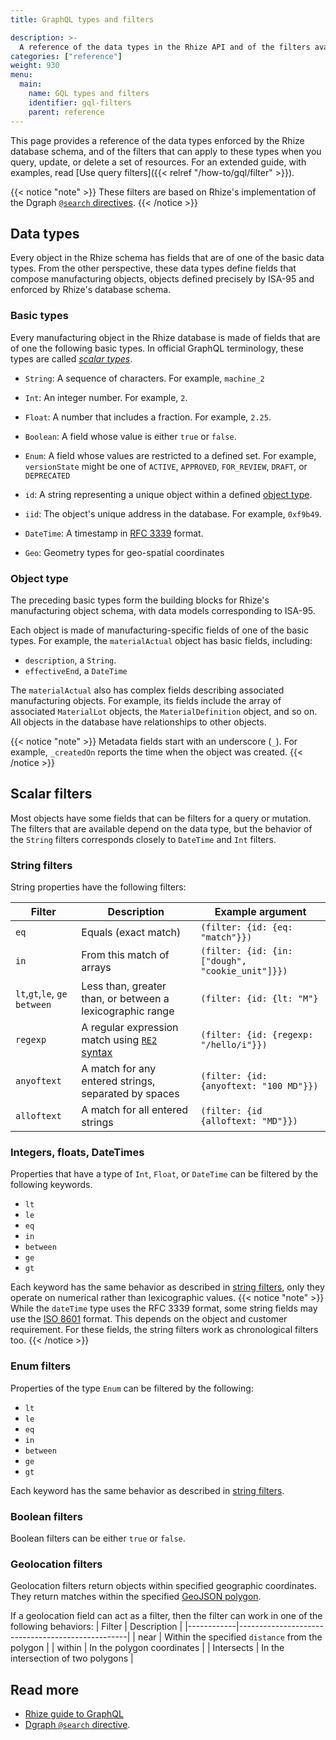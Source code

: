 ```yaml
---
title: GraphQL types and filters

description: >-
  A reference of the data types in the Rhize API and of the filters available for each type.
categories: ["reference"]
weight: 930
menu:
  main:
    name: GQL types and filters
    identifier: gql-filters
    parent: reference
---
```


This page provides a reference of the data types enforced by the Rhize database schema,
and of the filters that can apply to these types when you query, update, or delete a set of resources.
For an extended guide, with examples, read [Use query filters]({{< relref "/how-to/gql/filter" >}}).

{{< notice "note" >}}
These filters are based on Rhize's implementation of the Dgraph [`@search` directives](https://dgraph.io/docs/graphql/schema/directives/search/).
{{< /notice >}}

## Data types

Every object in the Rhize schema has fields that are of one of the basic data types.
From the other perspective, these data types define fields that compose manufacturing objects,
objects defined precisely by ISA-95 and enforced by Rhize's database schema.

### Basic types

Every manufacturing object in the Rhize database is made of fields that are of one the following basic types.
In official GraphQL terminology, these types are called [_scalar types_](https://graphql.org/learn/schema/#scalar-types).

- `String`: A sequence of characters. For example, `machine_2`
- `Int`: An integer number.  For example, `2`.
- `Float`: A number that includes a fraction. For example, `2.25`.
- `Boolean`: A field whose value is either `true` or `false`.
- `Enum`: A field whose values are restricted to a defined set. For example, `versionState` might be one of `ACTIVE`, `APPROVED`, `FOR_REVIEW`, `DRAFT`, or `DEPRECATED`

- `id`: A string representing a unique object within a defined [object type](#object-type).
- `iid`: The object's unique address in the database. For example, `0xf9b49`.
- `DateTime`: A timestamp in [RFC 3339](https://datatracker.ietf.org/doc/html/rfc3339) format.
- `Geo`: Geometry types for geo-spatial coordinates

### Object type

The preceding basic types form the building blocks for Rhize's manufacturing object schema, with data models corresponding to ISA-95.

Each object is made of manufacturing-specific fields of one of the basic types.
For example, the `materialActual`  object has basic fields, including:
- `description`, a `String`.
- `effectiveEnd`, a `DateTime`

The `materialActual` also has complex fields describing associated manufacturing objects.
For example, its fields include
the array of associated `MaterialLot` objects, the `MaterialDefinition` object, and so on.
All objects in the database have relationships to other objects.

{{< notice "note" >}}
Metadata fields start with an underscore (`_`).
For example, `_createdOn` reports the time when the object was created.
{{< /notice >}}

## Scalar filters

Most objects have some fields that can be filters for a query or mutation.
The filters that are available depend on the data type, but the behavior of the `String` filters corresponds closely to `DateTime` and `Int` filters.

### String filters

String properties have the following filters:

| Filter                         | Description                                               | Example argument                                 |
|--------------------------------|-----------------------------------------------------------|--------------------------------------------------|
| `eq`                           | Equals (exact match)                                      | `(filter: {id: {eq: "match"}})`                  |
| `in`                           | From this match of arrays                                 | `(filter: {id: {in: ["dough", "cookie_unit"]}})` |
| `lt`,`gt`,`le`, `ge` `between` | Less than, greater than, or between a lexicographic range | `(filter: {id: {lt: "M"}`                        |
| `regexp`                       | A regular expression match using [`RE2` syntax](https://github.com/google/re2/wiki/Syntax/)                | `(filter: {id: {regexp: "/hello/i"}})`           |
| `anyoftext`                    | A match for any entered strings, separated by spaces      | `(filter: {id: {anyoftext: "100 MD"}})`          |
| `alloftext`                    | A match for all entered strings                           | `(filter: {id {alloftext: "MD"}})`               |

### Integers, floats, DateTimes

Properties that have a type of `Int`, `Float`, or `DateTime` can be filtered by the following keywords.

 - `lt`
 - `le`
 - `eq`
 - `in`
 - `between`
 - `ge`
 - `gt`

Each keyword has the same behavior as described in [string filters](#string-filters), only they operate on numerical rather than lexicographic values.
{{< notice "note" >}}
While the `dateTime` type uses the RFC 3339 format, some string fields may use the [ISO 8601](https://en.wikipedia.org/wiki/ISO_8601) format. This depends on the object and customer requirement. For these fields, the string filters work as chronological filters too.
{{< /notice >}}
### Enum filters

Properties of the type `Enum` can be filtered by the following:
 - `lt`
 - `le`
 - `eq`
 - `in`
 - `between`
 - `ge`
 - `gt`

Each keyword has the same behavior as described in [string filters](#string-filters).

### Boolean filters

Boolean filters can be either `true` or `false`.

### Geolocation filters

Geolocation filters return objects within specified geographic coordinates.
They return matches within the specified [GeoJSON polygon](https://datatracker.ietf.org/doc/html/rfc7946#section-3.1.6).

If a geolocation field can act as a filter, then the filter can work in one of the following behaviors:
| Filter     | Description                                      |
|------------|--------------------------------------------------|
| near       | Within the specified `distance` from the polygon |
| within     | In the polygon coordinates                       |
| Intersects | In the intersection of two polygons              |

## Read more

- [Rhize guide to GraphQL](/how-to/gql)
- [Dgraph `@search` directive](https://dgraph.io/docs/graphql/schema/directives/search/).

